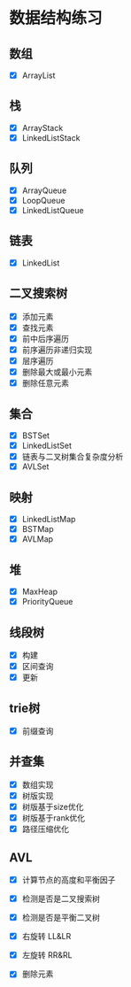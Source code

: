 # 数据结构练习

## 数组
- [x] ArrayList

## 栈
- [x] ArrayStack
- [x] LinkedListStack

## 队列
- [x] ArrayQueue
- [x] LoopQueue
- [x] LinkedListQueue

## 链表
- [x] LinkedList

## 二叉搜索树
- [x] 添加元素
- [x] 查找元素
- [x] 前中后序遍历
- [x] 前序遍历非递归实现
- [x] 层序遍历
- [x] 删除最大或最小元素
- [x] 删除任意元素

## 集合
- [x] BSTSet
- [x] LinkedListSet
- [x] 链表与二叉树集合复杂度分析
- [x] AVLSet

## 映射
- [x] LinkedListMap
- [x] BSTMap
- [x] AVLMap

## 堆
- [x] MaxHeap
- [x] PriorityQueue

## 线段树

- [x] 构建
- [x] 区间查询
- [x] 更新

## trie树
- [x] 前缀查询

## 并查集 
- [x] 数组实现
- [x] 树版实现
- [x] 树版基于size优化
- [x] 树版基于rank优化
- [x] 路径压缩优化

## AVL
- [x] 计算节点的高度和平衡因子
- [x] 检测是否是二叉搜索树
- [x] 检测是否是平衡二叉树
- [x] 右旋转 LL&LR
- [x] 左旋转 RR&RL
- [x] 删除元素









